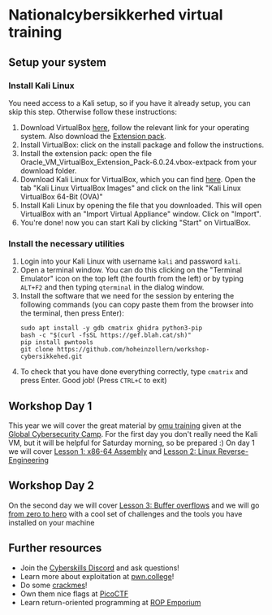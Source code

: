 # Nationalcybersikkerhed virtual training


## Setup your system

### Install Kali Linux
You need access to a Kali setup, so if you have it already setup, you can skip this step. Otherwise follow these instructions:
1. Download VirtualBox [here](https://www.virtualbox.org/wiki/Downloads), follow the relevant link for your operating system. Also download the [Extension pack](https://download.virtualbox.org/virtualbox/6.1.32/Oracle_VM_VirtualBox_Extension_Pack-6.1.32.vbox-extpack).
2. Install VirtualBox: click on the install package and follow the instructions.
3. Install the extension pack: open the file Oracle_VM_VirtualBox_Extension_Pack-6.0.24.vbox-extpack from your download folder.
4. Download Kali Linux for VirtualBox, which you can find [here](https://www.kali.org/get-kali/). Open the tab "Kali Linux VirtualBox Images" and click on the link "Kali Linux VirtualBox 64-Bit (OVA)"
5. Install Kali Linux by opening the file that you downloaded. This will open VirtualBox with an "Import Virtual Appliance" window. Click on "Import".
6. You're done! now you can start Kali by clicking "Start" on VirtualBox.

### Install the necessary utilities

1. Login into your Kali Linux with username `kali` and password `kali`.
2. Open a terminal window. You can do this clicking on the "Terminal Emulator" icon on the top left (the fourth from the left) or by typing `ALT+F2` and then typing `qterminal` in the dialog window.
3. Install the software that we need for the session by entering the following commands (you can copy paste them from the browser into the terminal, then press Enter):
    ```
    sudo apt install -y gdb cmatrix ghidra python3-pip
    bash -c "$(curl -fsSL https://gef.blah.cat/sh)"
    pip install pwntools
    git clone https://github.com/hoheinzollern/workshop-cybersikkehed.git
    ```
4. To check that you have done everything correctly, type `cmatrix` and press Enter. Good job! (Press `CTRL+C` to exit)

## Workshop Day 1

This year we will cover the great material by [omu training](https://omu.rce.so/gcc-2022/) given at the [Global Cybersecurity Camp](https://gcc.ac/).
For the first day you don't really need the Kali VM, but it will be helpful for Saturday morning, so be prepared :)
On day 1 we will cover [Lesson 1: x86-64 Assembly](http://gcc.rce.so/lesson1/) and [Lesson 2: Linux Reverse-Engineering](http://gcc.rce.so/lesson2/)

## Workshop Day 2

On the second day we will cover [Lesson 3: Buffer overflows](http://gcc.rce.so/lesson3/) and we will go [from zero to hero](https://github.com/seal9055/PWN_Zero2Hero) with a cool set of challenges and the tools you have installed on your machine

## Further resources

- Join the [Cyberskills Discord](https://discord.gg/eKhx4KSR) and ask questions!
- Learn more about exploitation at [pwn.college](https://pwn.college/)!
- Do some [crackmes](https://crackmes.one/)!
- Own them nice flags at [PicoCTF](https://www.picoctf.org/)
- Learn return-oriented programming at [ROP Emporium](https://ropemporium.com/)
